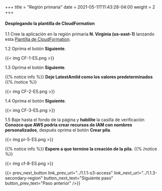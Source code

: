 +++
title = "Región primaria"
date =  2021-05-11T11:43:28-04:00
weight = 2
+++

#### Desplegando la plantilla de CloudFormation

1.1 Cree la aplicación en la región primaria **N. Virginia (us-east-1)** lanzando esta [Plantilla de CloudFormation](https://console.aws.amazon.com/cloudformation/home?region=us-east-1#/stacks/create/template?stackName=backupandrestore-primary&templateURL=https://ee-assets-prod-us-east-1.s3.amazonaws.com/modules/7ebe40ac15b94a1e815828a877bde9b3/v9/BackupAndRestore.yaml).

1.2 Oprima el botón **Siguiente**.

{{< img CF-1-ES.png >}}

1.3 Oprima el botón **Siguiente**.

{{% notice info %}}
**Deje LatestAmiId como los valores predeterminados**
{{% /notice %}}

{{< img CF-2-ES.png >}}

1.4 Oprima el botón **Siguiente**.

{{< img CF-3-ES.png >}}

1.5 Baje hasta el fondo de la página y **habilite** la casilla de verificación **Conozco que AWS podría crear recursos de IAM con nombres personalizados**, después oprima el botón **Crear pila**.

{{< img pr-5-ES.png >}}

{{% notice info %}}
**Espere a que termine la creación de la pila.**
{{% /notice %}}

{{< img cf-8-ES.png >}}

{{< prev_next_button link_prev_url="../1.1.1-s3-access" link_next_url="../1.1.3-secondary-region" button_next_text="Siguiente paso" button_prev_text="Paso anterior" />}}
